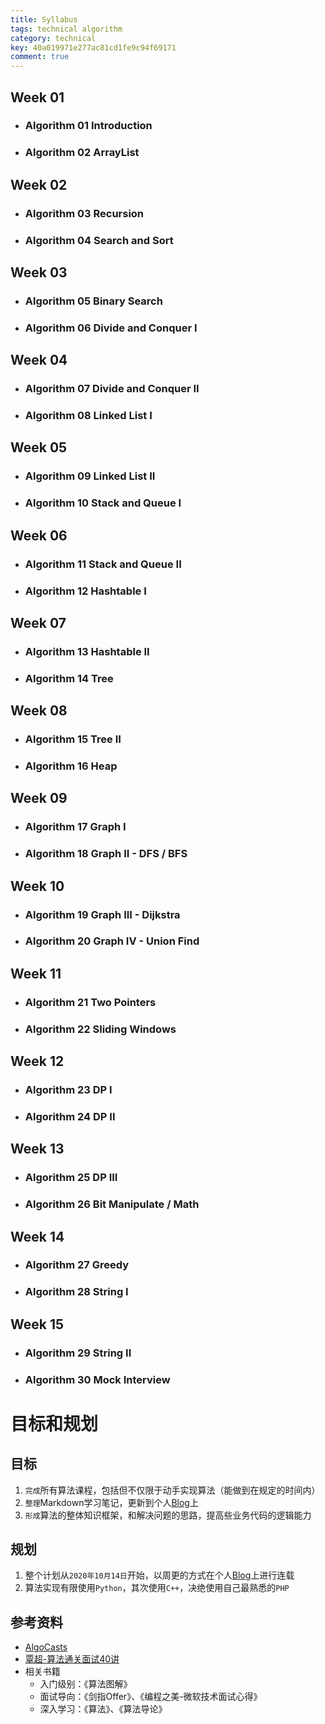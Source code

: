 ```yaml
---
title: Syllabus
tags: technical algorithm
category: technical
key: 40a019971e277ac81cd1fe9c94f69171
comment: true
---
```




## Week 01

- ### **Algorithm 01** Introduction
- ### **Algorithm 02** ArrayList

## Week 02

- ### **Algorithm 03** Recursion
- ### **Algorithm 04** Search and Sort

## Week 03

- ### **Algorithm 05** Binary Search
- ### **Algorithm 06** Divide and Conquer I

## Week 04

- ### **Algorithm 07** Divide and Conquer II
- ### **Algorithm 08** Linked List I

## Week 05

- ### **Algorithm 09** Linked List II
- ### **Algorithm 10** Stack and Queue I

## Week 06

- ### **Algorithm 11** Stack and Queue II
- ### **Algorithm 12** Hashtable I

## Week 07

- ### **Algorithm 13** Hashtable II
- ### **Algorithm 14** Tree

## Week 08

- ### **Algorithm 15** Tree II
- ### **Algorithm 16** Heap

## Week 09

- ### **Algorithm 17** Graph I
- ### **Algorithm 18** Graph II - DFS / BFS

## Week 10

- ### **Algorithm 19** Graph III - Dijkstra
- ### **Algorithm 20** Graph IV - Union Find

## Week 11

- ### **Algorithm 21** Two Pointers
- ### **Algorithm 22** Sliding Windows

## Week 12

- ### **Algorithm 23** DP I
- ### **Algorithm 24** DP II

## Week 13

- ### **Algorithm 25** DP III
- ### **Algorithm 26** Bit Manipulate / Math

## Week 14

- ### **Algorithm 27** Greedy
- ### **Algorithm 28** String I

## Week 15

- ### **Algorithm 29** String II
- ### **Algorithm 30** Mock Interview



# 目标和规划

## 目标

1. `完成`所有算法课程，包括但不仅限于动手实现算法（能做到在规定的时间内）
2. `整理`Markdown学习笔记，更新到个人[Blog][1]上
3. `形成`算法的整体知识框架，和解决问题的思路，提高些业务代码的逻辑能力

## 规划

1. 整个计划从`2020年10月14日`开始，以周更的方式在个人[Blog][1]上进行连载
2. 算法实现有限使用`Python`，其次使用`C++`，决绝使用自己最熟悉的`PHP`

## 参考资料

- [AlgoCasts][2]
- [覃超-算法通关面试40讲][3]
- 相关书籍
  - 入门级别：《算法图解》
  - 面试导向：《剑指Offer》、《编程之美-微软技术面试心得》
  - 深入学习：《算法》、《算法导论》



[1]: https://hellosz.github.io	"Blog"
[2]: https://algocasts.io "AlgoCasts"
[3]: https://time.geekbang.org/course/intro/100019701 "算法通关面试40讲"